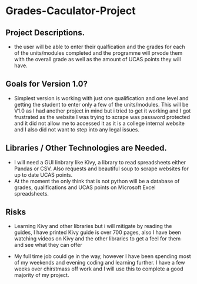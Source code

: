# Grades-Caculator-Project

## Project Descriptions.
* the user will be able to enter their qualfication and the grades for each of the units/modules completed and the programme will prvode them with the overall grade as well as the amount of UCAS points they will have. 


## Goals for Version 1.0?
* Simplest version is working with just one qualification and one level and getting the student to enter only a few of the units/modules. This will be V1.0 as I had another project in mind but i tried to get it working and I got frustrated as the website I was trying to scrape was password protected and it did not allow me to accessed it as it is a college internal website and I also did not want to step into any legal issues. 



## Libraries / Other Technologies are Needed.
* I will need a GUI linbrary like Kivy, a library to read spreadsheets either Pandas or CSV. Also requests and beautiful soup to scrape websites for up to date UCAS points. 
* At the moment the only think that is not python will be a database of grades, qualifications and UCAS points on Microsoft Excel spreadsheets. 




## Risks
* Learning Kivy and other libraries but i will mitigate by reading the guides, I have printed Kivy guide is over 700 pages, also I have been watching videos on Kivy and the other libraries to get a feel for them and see what they can offer

* My full time job could ge in the way, however I have been spending most of my weekends and evening coding and learning further. I have a few weeks over chirstmass off work and I will use this to complete a good majority of my project. 



